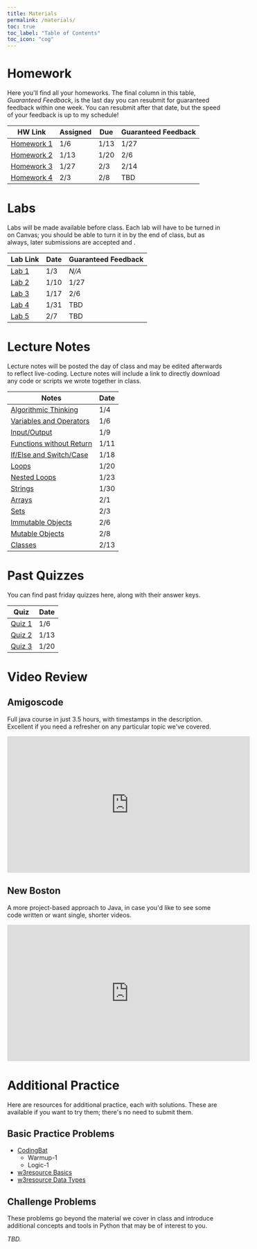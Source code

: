 ```yaml
---
title: Materials
permalink: /materials/
toc: true
toc_label: "Table of Contents"
toc_icon: "cog"
---
```


# Homework

Here you'll find all your homeworks. The final column in this table, _Guaranteed Feedback_, is the last day you can resubmit for guaranteed feedback within one week. You can resubmit after that date, but the speed of your feedback is up to my schedule!

| HW Link | Assigned | Due | Guaranteed Feedback |  
| ------ | ------ | ------ | -------- |
| [Homework 1][hwk1] | 1/6 | 1/13 | 1/27 |
| [Homework 2][hwk2] | 1/13 | 1/20 | 2/6 |
| [Homework 3][hwk3] | 1/27 | 2/3 | 2/14 |
| [Homework 4][hwk4] | 2/3 | 2/8 | TBD |

# Labs

Labs will be made available before class. Each lab will have to be turned in on Canvas; you should be able to turn it in by the end of class, but as always, later submissions are accepted and .

| Lab Link | Date | Guaranteed Feedback |  
| ------ | ------ | ------ |
| [Lab 1][lab1] | 1/3  | _N/A_  |
| [Lab 2][lab2] | 1/10  | 1/27  |
| [Lab 3][lab3] | 1/17  | 2/6  |
| [Lab 4][lab4] | 1/31  | TBD  |
| [Lab 5][lab5] | 2/7  | TBD  |

# Lecture Notes

Lecture notes will be posted the day of class and may be edited afterwards to reflect live-coding. Lecture notes will include a link to directly download any code or scripts we wrote together in class. 

| Notes | Date |   
| ----- | ----- |
| [Algorithmic Thinking][w1-d1] | 1/4 |
| [Variables and Operators][w1-d2] | 1/6 |
| [Input/Output][w2-d1] | 1/9 | 
| [Functions without Return][w2-d2] | 1/11 | 
| [If/Else and Switch/Case][w3-d1] | 1/18 | 
| [Loops][w3-d2] | 1/20 | 
| [Nested Loops][w4-d1] | 1/23 | 
| [Strings][w5-d1] | 1/30 | 
| [Arrays][w5-d2] | 2/1 | 
| [Sets][w5-d3] | 2/3 | 
| [Immutable Objects][w6-d1] | 2/6 | 
| [Mutable Objects][w6-d2] | 2/8 | 
| [Classes][w7-d1] | 2/13 | 

# Past Quizzes

You can find past friday quizzes here, along with their answer keys. 

| Quiz | Date |   
| ------ | ------ |
| [Quiz 1][quiz1] | 1/6 | 
| [Quiz 2][quiz2] | 1/13 | 
| [Quiz 3][quiz3] | 1/20 | 

# Video Review

## Amigoscode

Full java course in just 3.5 hours, with timestamps in the description. Excellent if you need a refresher on any particular topic we've covered. 

<iframe width="560" height="315" src="https://www.youtube.com/embed/Qgl81fPcLc8" title="YouTube video player" frameborder="0" allow="accelerometer; autoplay; clipboard-write; encrypted-media; gyroscope; picture-in-picture; web-share" allowfullscreen></iframe>

## New Boston

A more project-based approach to Java, in case you'd like to see some code written or want single, shorter videos. 

<iframe width="560" height="315" src="https://www.youtube.com/embed/Hl-zzrqQoSE" title="YouTube video player" frameborder="0" allow="accelerometer; autoplay; clipboard-write; encrypted-media; gyroscope; picture-in-picture; web-share" allowfullscreen></iframe>

# Additional Practice

Here are resources  for additional practice, each with solutions. These are available if you want to try them; there's no need to submit them.

## Basic Practice Problems

- [CodingBat](https://codingbat.com/java)
  - Warmup-1
  - Logic-1
- [w3resource Basics](https://www.w3resource.com/java-exercises/basic/index.php)
- [w3resource Data Types](https://www.w3resource.com/java-exercises/datatypes/index.php)

## Challenge Problems

These problems go beyond the material we cover in class and introduce additional concepts and tools in Python that may be of interest to you. 

_TBD._

[hwk1]: https://alackles.github.io/CMSC-150-WT-23/hwk/hwk1
[hwk2]: https://alackles.github.io/CMSC-150-WT-23/hwk/hwk2
[hwk3]: https://alackles.github.io/CMSC-150-WT-23/hwk/hwk3
[hwk4]: https://alackles.github.io/CMSC-150-WT-23/hwk/hwk4

[lab1]: https://alackles.github.io/CMSC-150-WT-23/labs/lab1
[lab2]: https://alackles.github.io/CMSC-150-WT-23/labs/lab2
[lab3]: https://alackles.github.io/CMSC-150-WT-23/labs/lab3
[lab4]: https://alackles.github.io/CMSC-150-WT-23/labs/lab4
[lab5]: https://alackles.github.io/CMSC-150-WT-23/labs/lab5

[w1-d1]: https://alackles.github.io/CMSC-150-WT-23/lectures/w1-d1
[w1-d2]: https://alackles.github.io/CMSC-150-WT-23/lectures/w1-d2
[w2-d1]: https://alackles.github.io/CMSC-150-WT-23/lectures/w2-d1
[w2-d2]: https://alackles.github.io/CMSC-150-WT-23/lectures/w2-d2
[w3-d1]: https://alackles.github.io/CMSC-150-WT-23/lectures/w3-d1
[w3-d2]: https://alackles.github.io/CMSC-150-WT-23/lectures/w3-d2
[w4-d1]: https://alackles.github.io/CMSC-150-WT-23/lectures/w4-d1
[w5-d1]: https://alackles.github.io/CMSC-150-WT-23/lectures/w5-d1
[w5-d2]: https://alackles.github.io/CMSC-150-WT-23/lectures/w5-d2
[w5-d3]: https://alackles.github.io/CMSC-150-WT-23/lectures/w5-d3
[w6-d1]: https://alackles.github.io/CMSC-150-WT-23/lectures/w6-d1
[w6-d2]: https://alackles.github.io/CMSC-150-WT-23/lectures/w6-d2
[w7-d1]: https://alackles.github.io/CMSC-150-WT-23/lectures/w7-d1

[quiz1]: https://alackles.github.io/CMSC-150-WT-23/quizzes/quiz1
[quiz2]: https://alackles.github.io/CMSC-150-WT-23/quizzes/quiz2
[quiz3]: https://alackles.github.io/CMSC-150-WT-23/quizzes/quiz3